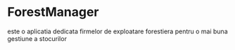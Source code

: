 ﻿# ForestManager
este o aplicatia dedicata firmelor de exploatare forestiera pentru o mai buna gestiune a stocurilor
